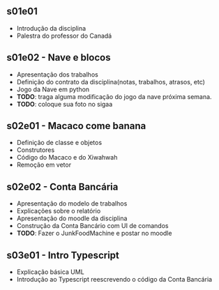 ## s01e01
- Introdução da disciplina
- Palestra do professor do Canadá

## s01e02 - Nave e blocos
- Apresentação dos trabalhos
- Definição do contrato da disciplina(notas, trabalhos, atrasos, etc)
- Jogo da Nave em python
- **TODO**: traga alguma modificação do jogo da nave próxima semana.
- **TODO**: coloque sua foto no sigaa

## s02e01 - Macaco come banana
- Definição de classe e objetos
- Construtores
- Código do Macaco e do Xiwahwah
- Remoção em vetor

## s02e02 - Conta Bancária
- Apresentação do modelo de trabalhos
- Explicações sobre o relatório
- Apresentação do moodle da disciplina
- Construção da Conta Bancário com UI de comandos
- **TODO**: Fazer o JunkFoodMachine e postar no moodle

## s03e01 - Intro Typescript
- Explicação básica UML
- Introdução ao Typescript reescrevendo o código da Conta Bancária
